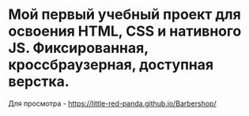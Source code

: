 # Мой первый учебный проект для освоения HTML, CSS и нативного JS. Фиксированная, кроссбраузерная, доступная верстка.
Для просмотра - https://little-red-panda.github.io/Barbershop/
